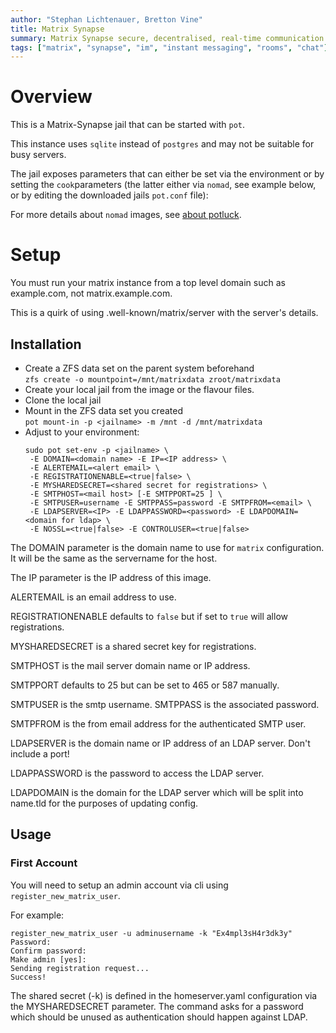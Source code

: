 ```yaml
---
author: "Stephan Lichtenauer, Bretton Vine"
title: Matrix Synapse
summary: Matrix Synapse secure, decentralised, real-time communication server.
tags: ["matrix", "synapse", "im", "instant messaging", "rooms", "chat"]
---
```


# Overview

This is a Matrix-Synapse jail that can be started with ```pot```.

This instance uses `sqlite` instead of `postgres` and may not be suitable for busy servers.

The jail exposes parameters that can either be set via the environment or by setting the ```cook```parameters (the 
latter either via ```nomad```, see example below, or by editing the downloaded jails ```pot.conf``` file):

For more details about ```nomad``` images, see [about potluck](https://potluck.honeyguide.net/micro/about-potluck/).

# Setup
You must run your matrix instance from a top level domain such as example.com, not matrix.example.com. 

This is a quirk of using .well-known/matrix/server with the server's details. 

## Installation

* Create a ZFS data set on the parent system beforehand    
  ```zfs create -o mountpoint=/mnt/matrixdata zroot/matrixdata```
* Create your local jail from the image or the flavour files. 
* Clone the local jail
* Mount in the ZFS data set you created    
  ```pot mount-in -p <jailname> -m /mnt -d /mnt/matrixdata```
* Adjust to your environment:    
  ```
  sudo pot set-env -p <jailname> \
   -E DOMAIN=<domain name> -E IP=<IP address> \
   -E ALERTEMAIL=<alert email> \
   -E REGISTRATIONENABLE=<true|false> \
   -E MYSHAREDSECRET=<shared secret for registrations> \
   -E SMTPHOST=<mail host> [-E SMTPPORT=25 ] \
   -E SMTPUSER=username -E SMTPPASS=password -E SMTPFROM=<email> \
   -E LDAPSERVER=<IP> -E LDAPPASSWORD=<password> -E LDAPDOMAIN=<domain for ldap> \
   -E NOSSL=<true|false> -E CONTROLUSER=<true|false>
  ```

The DOMAIN parameter is the domain name to use for `matrix` configuration. It will be the same as the servername for the host.

The IP parameter is the IP address of this image.

ALERTEMAIL is an email address to use.

REGISTRATIONENABLE defaults to ```false``` but if set to ```true``` will allow registrations.

MYSHAREDSECRET is a shared secret key for registrations.

SMTPHOST is the mail server domain name or IP address. 

SMTPPORT defaults to 25 but can be set to 465 or 587 manually.

SMTPUSER is the smtp username. SMTPPASS is the associated password.

SMTPFROM is the from email address for the authenticated SMTP user.

LDAPSERVER is the domain name or IP address of an LDAP server. Don't include a port!

LDAPPASSWORD is the password to access the LDAP server.

LDAPDOMAIN is the domain for the LDAP server which will be split into name.tld for the purposes of updating config.

## Usage

### First Account

You will need to setup an admin account via cli using ```register_new_matrix_user```.

For example:
```
register_new_matrix_user -u adminusername -k "Ex4mpl3sH4r3dk3y"
Password: 
Confirm password: 
Make admin [yes]: 
Sending registration request...
Success!
```

The shared secret (-k) is defined in the homeserver.yaml configuration via the MYSHAREDSECRET parameter. The command asks for a password which should be unused as authentication should happen against LDAP.
